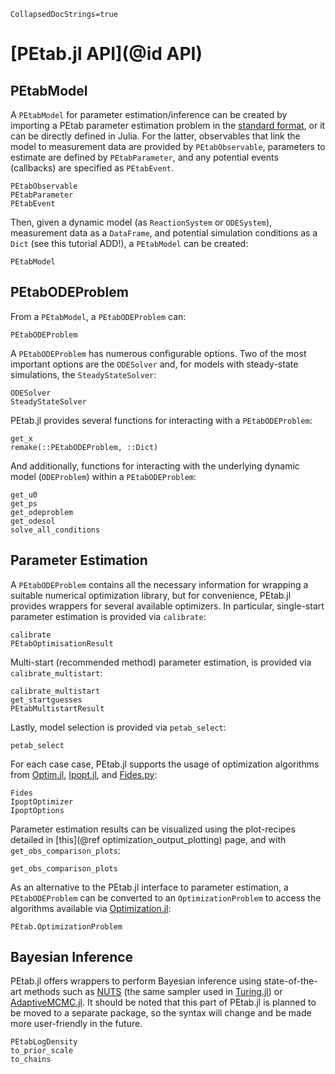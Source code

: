 ```@meta
CollapsedDocStrings=true
```

# [PEtab.jl API](@id API)

## PEtabModel

A `PEtabModel` for parameter estimation/inference can be created by importing a PEtab parameter estimation problem in the [standard format](https://petab.readthedocs.io/en/latest/), or it can be directly defined in Julia. For the latter, observables that link the model to measurement data are provided by `PEtabObservable`, parameters to estimate are defined by `PEtabParameter`, and any potential events (callbacks) are specified as `PEtabEvent`.

```@docs
PEtabObservable
PEtabParameter
PEtabEvent
```

Then, given a dynamic model (as `ReactionSystem` or `ODESystem`), measurement data as a `DataFrame`, and potential simulation conditions as a `Dict` (see this tutorial ADD!), a `PEtabModel` can be created:

```@docs
PEtabModel
```

## PEtabODEProblem

From a `PEtabModel`, a `PEtabODEProblem` can:

```@docs
PEtabODEProblem
```

A `PEtabODEProblem` has numerous configurable options. Two of the most important options are the `ODESolver` and, for models with steady-state simulations, the `SteadyStateSolver`:

```@docs
ODESolver
SteadyStateSolver
```

PEtab.jl provides several functions for interacting with a `PEtabODEProblem`:

```@docs
get_x
remake(::PEtabODEProblem, ::Dict)
```

And additionally, functions for interacting with the underlying dynamic model (`ODEProblem`) within a `PEtabODEProblem`:

```@docs
get_u0
get_ps
get_odeproblem
get_odesol
solve_all_conditions
```

## Parameter Estimation

A `PEtabODEProblem` contains all the necessary information for wrapping a suitable numerical optimization library, but for convenience, PEtab.jl provides wrappers for several available optimizers. In particular, single-start parameter estimation is provided via `calibrate`:

```@docs
calibrate
PEtabOptimisationResult
```

Multi-start (recommended method) parameter estimation, is provided via `calibrate_multistart`:

```@docs
calibrate_multistart
get_startguesses
PEtabMultistartResult
```

Lastly, model selection is provided via `petab_select`:

```@docs
petab_select
```

For each case case, PEtab.jl supports the usage of optimization algorithms from [Optim.jl](https://github.com/JuliaNLSolvers/Optim.jl), [Ipopt.jl](https://github.com/jump-dev/Ipopt.jl), and [Fides.py](https://github.com/fides-dev/fides):

```@docs
Fides
IpoptOptimizer
IpoptOptions
```

Parameter estimation results can be visualized using the plot-recipes detailed in [this](@ref optimization_output_plotting) page, and with `get_obs_comparison_plots`:

```@docs
get_obs_comparison_plots
```

As an alternative to the PEtab.jl interface to parameter estimation, a `PEtabODEProblem` can be converted to an `OptimizationProblem` to access the algorithms available via [Optimization.jl](https://github.com/SciML/Optimization.jl):

```@docs
PEtab.OptimizationProblem
```

## Bayesian Inference

PEtab.jl offers wrappers to perform Bayesian inference using state-of-the-art methods such as [NUTS](https://github.com/TuringLang/Turing.jl) (the same sampler used in [Turing.jl](https://github.com/TuringLang/Turing.jl)) or [AdaptiveMCMC.jl](https://github.com/mvihola/AdaptiveMCMC.jl). It should be noted that this part of PEtab.jl is planned to be moved to a separate package, so the syntax will change and be made more user-friendly in the future.

```@docs
PEtabLogDensity
to_prior_scale
to_chains
```
